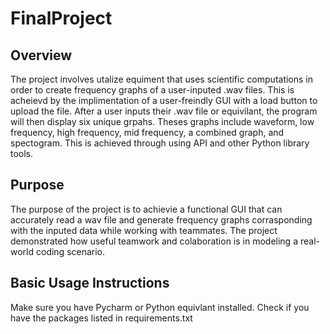 # FinalProject
## Overview
The project involves utalize equiment that uses scientific computations in order to create frequency graphs of a user-inputed .wav files. This is acheievd by the implimentation of a user-freindly GUI with a load button to upload the file. After a user inputs their .wav file or equivilant, the program will then display six unique grpahs. Theses graphs include waveform, low frequency, high frequency, mid frequency, a combined graph, and spectogram. This is achieved through using API and other Python library tools. 

## Purpose
The purpose of the project is to achievie a functional GUI that can accurately read a wav file and generate frequency graphs corrasponding with the inputed data while working with teammates. The project demonstrated how useful teamwork and colaboration is in modeling a real-world coding scenario. 

## Basic Usage Instructions
Make sure you have Pycharm or Python equivlant installed.
Check if you have the packages listed in requirements.txt
